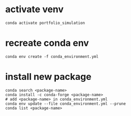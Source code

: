 # activate venv
```
conda activate portfolio_simulation
```

# recreate conda env
```
conda env create -f conda_environment.yml
```

# install new package
```
conda search <package-name>
conda install -c conda-forge <package-name>
# add <package-name> in conda_environment.yml
conda env update --file conda_environment.yml --prune
conda list <package-name>
```